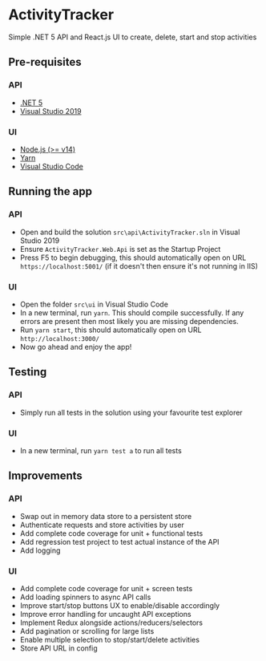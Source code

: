 # ActivityTracker
Simple .NET 5 API and React.js UI to create, delete, start and stop activities

## Pre-requisites

### API
- [.NET 5](https://dotnet.microsoft.com/download/dotnet/5.0)
- [Visual Studio 2019](https://visualstudio.microsoft.com/downloads/)

### UI
- [Node.js (>= v14)](https://nodejs.org/en/download/)
- [Yarn](https://classic.yarnpkg.com/en/docs/install/#windows-stable)
- [Visual Studio Code](https://code.visualstudio.com/download)

## Running the app

### API
- Open and build the solution `src\api\ActivityTracker.sln` in Visual Studio 2019
- Ensure `ActivityTracker.Web.Api` is set as the Startup Project
- Press F5 to begin debugging, this should automatically open on URL `https://localhost:5001/` (if it doesn't then ensure it's not running in IIS)

### UI
- Open the folder `src\ui` in Visual Studio Code
- In a new terminal, run `yarn`. This should compile successfully. If any errors are present then most likely you are missing dependencies.
- Run `yarn start`, this should automatically open on URL `http://localhost:3000/`
- Now go ahead and enjoy the app!

## Testing

### API
- Simply run all tests in the solution using your favourite test explorer

### UI
- In a new terminal, run `yarn test a` to run all tests

## Improvements

### API
- Swap out in memory data store to a persistent store
- Authenticate requests and store activities by user
- Add complete code coverage for unit + functional tests
- Add regression test project to test actual instance of the API
- Add logging

### UI
- Add complete code coverage for unit + screen tests
- Add loading spinners to async API calls
- Improve start/stop buttons UX to enable/disable accordingly
- Improve error handling for uncaught API exceptions
- Implement Redux alongside actions/reducers/selectors
- Add pagination or scrolling for large lists
- Enable multiple selection to stop/start/delete activities
- Store API URL in config
